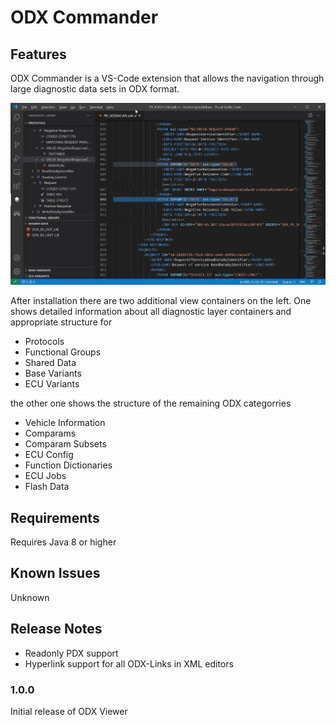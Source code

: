 # ODX Commander

## Features

ODX Commander is a VS-Code extension that allows the navigation through large diagnostic data sets in ODX format.


![Diagnostic Layers](./help/layers.jpg)

After installation there are two additional view containers on the left. One shows detailed information about all diagnostic layer containers and appropriate structure for

* Protocols
* Functional Groups
* Shared Data
* Base Variants
* ECU Variants

the other one shows the structure of the remaining ODX categorries

* Vehicle Information
* Comparams
* Comparam Subsets
* ECU Config
* Function Dictionaries
* ECU Jobs
* Flash Data

## Requirements

Requires Java 8 or higher

## Known Issues

Unknown

## Release Notes

- Readonly PDX support
- Hyperlink support for all ODX-Links in XML editors

### 1.0.0

Initial release of ODX Viewer


